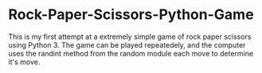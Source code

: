 # Rock-Paper-Scissors-Python-Game
This is my first attempt at a extremely simple game of rock paper scissors using Python 3. The game can be played repeatedely, and the computer uses the randint method
from the random module each move to determine it's move.

